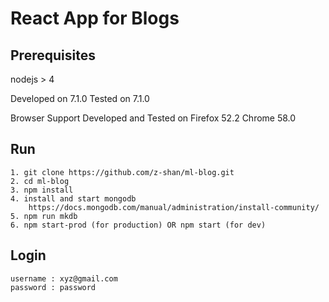 # React App for Blogs

## Prerequisites
nodejs  > 4

Developed on 7.1.0
Tested on 7.1.0

Browser Support
Developed and Tested on
Firefox 52.2 
Chrome 58.0

## Run
````
1. git clone https://github.com/z-shan/ml-blog.git
2. cd ml-blog
3. npm install
4. install and start mongodb
    https://docs.mongodb.com/manual/administration/install-community/
5. npm run mkdb
6. npm start-prod (for production) OR npm start (for dev)
````

## Login
````
username : xyz@gmail.com
password : password
````

